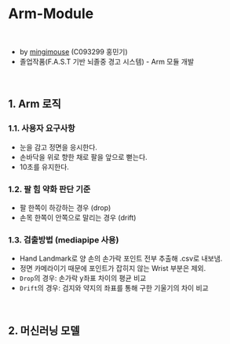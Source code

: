 # Arm-Module
<br>

- by [mingimouse](https://github.com/mingimouse/) (C093299 홍민기)
- 졸업작품(F.A.S.T 기반 뇌졸중 경고 시스템) - Arm 모듈 개발

<br>

## 1. Arm 로직
### 1.1. 사용자 요구사항
- 눈을 감고 정면을 응시한다.
- 손바닥을 위로 향한 채로 팔을 앞으로 뻗는다.
- 10초를 유지한다.
### 1.2. 팔 힘 약화 판단 기준
- 팔 한쪽이 하강하는 경우 (drop)
- 손목 한쪽이 안쪽으로 말리는 경우 (drift)
### 1.3. 검출방법 (mediapipe 사용)
- Hand Landmark로 양 손의 손가락 포인트 전부 추출해 .csv로 내보냄.
- 정면 카메라이기 때문에 포인트가 잡히지 않는 Wrist 부분은 제외.
- `Drop`의 경우: 손가락 y좌표 차이의 평균 비교
- `Drift`의 경우: 검지와 약지의 좌표를 통해 구한 기울기의 차이 비교

<br>

## 2. 머신러닝 모델
